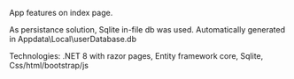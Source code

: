 App features on index page.

As persistance solution, Sqlite in-file db was used. Automatically generated in Appdata\Local\userDatabase.db

Technologies: .NET 8 with razor pages, Entity framework core, Sqlite, Css/html/bootstrap/js
